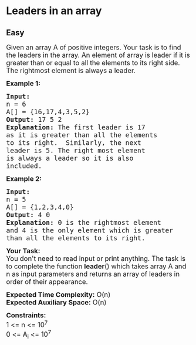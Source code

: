 # Leaders in an array
## Easy
<div class="problems_problem_content__Xm_eO" style="user-select: auto;"><p style="user-select: auto;"><span style="font-size: 18px; user-select: auto;">Given an array A of positive integers. Your task is to find the leaders in the array.&nbsp;An element of array is leader if it is greater than or equal to all the elements to its right side. The rightmost element is always a leader.&nbsp;</span></p>
<p style="user-select: auto;"><span style="font-size: 18px; user-select: auto;"><strong style="user-select: auto;">Example 1:</strong></span></p>
<pre style="user-select: auto;"><span style="font-size: 18px; user-select: auto;"><strong style="user-select: auto;">Input:
</strong>n = 6
A[] = {16,17,4,3,5,2}
<strong style="user-select: auto;">Output: </strong>17 5 2<strong style="user-select: auto;">
Explanation: </strong>The first leader is 17 
as it is greater than all the elements
to its right.&nbsp; Similarly, the next 
leader is 5. The right most element 
is always a leader so it is also 
included.</span>
</pre>
<p style="user-select: auto;"><span style="font-size: 18px; user-select: auto;"><strong style="user-select: auto;">Example 2:</strong></span></p>
<pre style="user-select: auto;"><span style="font-size: 18px; user-select: auto;"><strong style="user-select: auto;">Input:
</strong>n = 5
A[] = {1,2,3,4,0}
<strong style="user-select: auto;">Output: </strong>4 0<br style="user-select: auto;"><strong style="user-select: auto;">Explanation:</strong> 0 is the rightmost element<br style="user-select: auto;">and 4 is the only element which is greater<br style="user-select: auto;">than all the elements to its right.</span></pre>
<p style="user-select: auto;"><span style="font-size: 18px; user-select: auto;"><strong style="user-select: auto;">Your Task:</strong><br style="user-select: auto;">You don't need to read input or print anything.&nbsp;The task is to complete the function <strong style="user-select: auto;">leader</strong>() which takes array A and n&nbsp;as input parameters and&nbsp;returns an array of leaders in order of their appearance.</span></p>
<p style="user-select: auto;"><span style="font-size: 18px; user-select: auto;"><strong style="user-select: auto;">Expected Time Complexity:</strong></span><span style="font-size: 18px; user-select: auto;">&nbsp;O(n)</span><br style="user-select: auto;"><span style="font-size: 18px; user-select: auto;"><strong style="user-select: auto;">Expected Auxiliary Space:</strong>&nbsp;O(n)</span></p>
<p style="user-select: auto;"><span style="font-size: 18px; user-select: auto;"><strong style="user-select: auto;">Constraints:</strong><br style="user-select: auto;">1 &lt;= n&nbsp;&lt;= 10<sup style="user-select: auto;">7</sup><br style="user-select: auto;">0 &lt;= A<sub style="user-select: auto;">i</sub> &lt;= 10<sup style="user-select: auto;">7</sup></span></p></div>